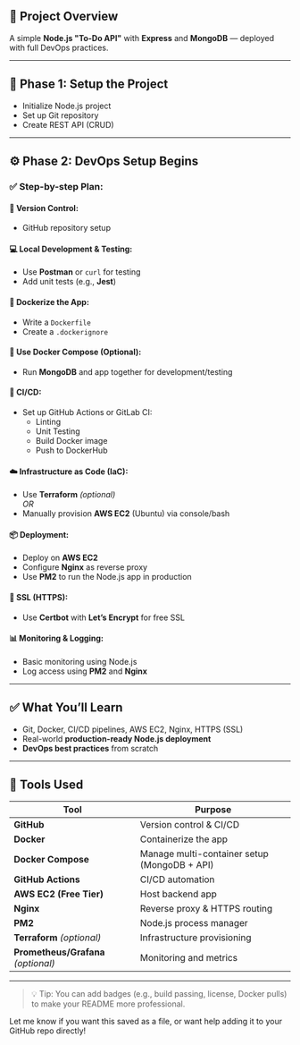## 🚀 Project Overview

A simple **Node.js "To-Do API"** with **Express** and **MongoDB** — deployed with full DevOps practices.

---

## 📌 Phase 1: Setup the Project

- Initialize Node.js project
- Set up Git repository
- Create REST API (CRUD)

---

## ⚙️ Phase 2: DevOps Setup Begins

### ✅ Step-by-step Plan:

#### 🔁 Version Control:
- GitHub repository setup

#### 💻 Local Development & Testing:
- Use **Postman** or `curl` for testing
- Add unit tests (e.g., **Jest**)

#### 🐳 Dockerize the App:
- Write a `Dockerfile`
- Create a `.dockerignore`

#### 🧪 Use Docker Compose (Optional):
- Run **MongoDB** and app together for development/testing

#### 🚀 CI/CD:
- Set up GitHub Actions or GitLab CI:
  - Linting
  - Unit Testing
  - Build Docker image
  - Push to DockerHub

#### ☁️ Infrastructure as Code (IaC):
- Use **Terraform** *(optional)*  
  _OR_  
- Manually provision **AWS EC2** (Ubuntu) via console/bash

#### 📦 Deployment:
- Deploy on **AWS EC2**
- Configure **Nginx** as reverse proxy
- Use **PM2** to run the Node.js app in production

#### 🔐 SSL (HTTPS):
- Use **Certbot** with **Let’s Encrypt** for free SSL

#### 📊 Monitoring & Logging:
- Basic monitoring using Node.js
- Log access using **PM2** and **Nginx**

---

## ✅ What You’ll Learn

- Git, Docker, CI/CD pipelines, AWS EC2, Nginx, HTTPS (SSL)
- Real-world **production-ready Node.js deployment**
- **DevOps best practices** from scratch

---

## 🔧 Tools Used

| Tool                 | Purpose                                      |
|----------------------|----------------------------------------------|
| **GitHub**           | Version control & CI/CD                      |
| **Docker**           | Containerize the app                         |
| **Docker Compose**   | Manage multi-container setup (MongoDB + API) |
| **GitHub Actions**   | CI/CD automation                             |
| **AWS EC2 (Free Tier)** | Host backend app                         |
| **Nginx**            | Reverse proxy & HTTPS routing                |
| **PM2**              | Node.js process manager                      |
| **Terraform** *(optional)* | Infrastructure provisioning         |
| **Prometheus/Grafana** *(optional)* | Monitoring and metrics     |

---

> 💡 Tip: You can add badges (e.g., build passing, license, Docker pulls) to make your README more professional.

Let me know if you want this saved as a file, or want help adding it to your GitHub repo directly!
